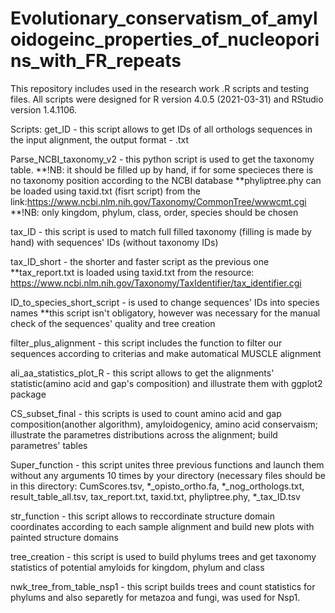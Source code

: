 # Evolutionary_conservatism_of_amyloidogeinc_properties_of_nucleoporins_with_FR_repeats
This repository includes used in the research work .R scripts and testing files.
All scripts were designed for R version 4.0.5 (2021-03-31) and RStudio version 1.4.1106.

Scripts:
get_ID - this script allows to get IDs of all orthologs sequences in the input alignment, the output format - .txt

Parse_NCBI_taxonomy_v2 - this python script is used to get the taxonomy table. 
**!NB: it should be filled up by hand, if for some specieces there is no taxonomy position according to the NCBI database
**phyliptree.phy can be loaded using taxid.txt (fisrt script) from the link:https://www.ncbi.nlm.nih.gov/Taxonomy/CommonTree/wwwcmt.cgi
**!NB: only kingdom, phylum, class, order, species should be chosen

tax_ID - this script is used to match full filled taxonomy (filling is made by hand) with sequences' IDs (without taxonomy IDs)

tax_ID_short - the shorter and faster script as the previous one
**tax_report.txt is loaded using taxid.txt from the resource: https://www.ncbi.nlm.nih.gov/Taxonomy/TaxIdentifier/tax_identifier.cgi

ID_to_species_short_script - is used to change sequences' IDs into species names
**this script isn't obligatory, however was necessary for the manual check of the sequences' quality and tree creation

filter_plus_alignment - this script includes the function to filter our sequences according to criterias and make automatical MUSCLE alignment

ali_aa_statistics_plot_R - this script allows to get the alignments' statistic(amino acid and gap's composition) and illustrate them with ggplot2 package

CS_subset_final - this scripts is used to count amino acid and gap composition(another algorithm), amyloidogenicy, amino acid conservaism; illustrate the parametres distributions 
across the alignment; build parametres' tables

Super_function - this script unites three previous functions and launch them without any arguments 10 times by your directory (necessary files should be in this directory: 
CumScores.tsv, *_opisto_ortho.fa, *_nog_orthologs.txt, result_table_all.tsv, tax_report.txt, taxid.txt, phyliptree.phy, *_tax_ID.tsv

str_function - this script allows to reccordinate structure domain coordinates according to each sample alignment and build new plots with painted structure domains

tree_creation - this script is used to build phylums trees and get taxonomy statistics of potential amyloids for kingdom, phylum and class

nwk_tree_from_table_nsp1 - this script builds trees and count statistics for phylums and also separetly for metazoa and fungi, was used for Nsp1.
